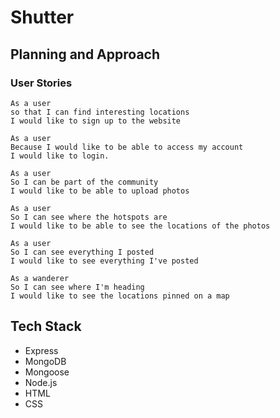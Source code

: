 <h1>Shutter</h1>

## Planning and Approach
### User Stories

```
As a user 
so that I can find interesting locations
I would like to sign up to the website
```
```
As a user 
Because I would like to be able to access my account 
I would like to login.
```
```
As a user
So I can be part of the community 
I would like to be able to upload photos
```
```
As a user 
So I can see where the hotspots are
I would like to be able to see the locations of the photos
```
```
As a user 
So I can see everything I posted
I would like to see everything I've posted 
```
```
As a wanderer
So I can see where I'm heading 
I would like to see the locations pinned on a map
```

## Tech Stack

- Express
- MongoDB
- Mongoose
- Node.js
- HTML
- CSS